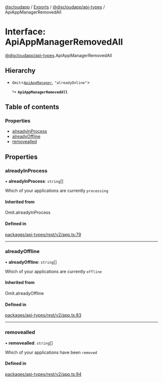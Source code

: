 [discloudapp](../README.md) / [Exports](../modules.md) / [@discloudapp/api-types](../modules/discloudapp_api_types.md) / ApiAppManagerRemovedAll

# Interface: ApiAppManagerRemovedAll

[@discloudapp/api-types](../modules/discloudapp_api_types.md).ApiAppManagerRemovedAll

## Hierarchy

- `Omit`<[`ApiAppManager`](discloudapp_api_types.ApiAppManager.md), ``"alreadyOnline"``\>

  ↳ **`ApiAppManagerRemovedAll`**

## Table of contents

### Properties

- [alreadyInProcess](discloudapp_api_types.ApiAppManagerRemovedAll.md#alreadyinprocess)
- [alreadyOffline](discloudapp_api_types.ApiAppManagerRemovedAll.md#alreadyoffline)
- [removealled](discloudapp_api_types.ApiAppManagerRemovedAll.md#removealled)

## Properties

### alreadyInProcess

• **alreadyInProcess**: `string`[]

Which of your applications are currently `processing`

#### Inherited from

Omit.alreadyInProcess

#### Defined in

[packages/api-types/rest/v2/app.ts:79](https://github.com/discloud/discloud.app/blob/86003e6/packages/api-types/rest/v2/app.ts#L79)

___

### alreadyOffline

• **alreadyOffline**: `string`[]

Which of your applications are currently `offline`

#### Inherited from

Omit.alreadyOffline

#### Defined in

[packages/api-types/rest/v2/app.ts:83](https://github.com/discloud/discloud.app/blob/86003e6/packages/api-types/rest/v2/app.ts#L83)

___

### removealled

• **removealled**: `string`[]

Which of your applications have been `removed`

#### Defined in

[packages/api-types/rest/v2/app.ts:94](https://github.com/discloud/discloud.app/blob/86003e6/packages/api-types/rest/v2/app.ts#L94)
